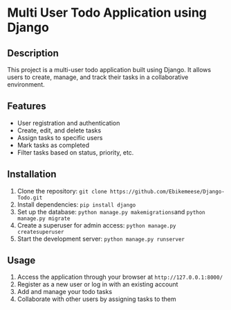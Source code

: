 

# Multi User Todo Application using Django

## Description
This project is a multi-user todo application built using Django. It allows users to create, manage, and track their tasks in a collaborative environment. 

## Features
- User registration and authentication
- Create, edit, and delete tasks
- Assign tasks to specific users
- Mark tasks as completed
- Filter tasks based on status, priority, etc.


## Installation
1. Clone the repository: `git clone https://github.com/Ebikemeese/Django-Todo.git`
2. Install dependencies: `pip install django`
3. Set up the database: `python manage.py makemigrations`and `python manage.py migrate`
4. Create a superuser for admin access: `python manage.py createsuperuser`
5. Start the development server: `python manage.py runserver`

## Usage
1. Access the application through your browser at `http://127.0.0.1:8000/`
2. Register as a new user or log in with an existing account
3. Add and manage your todo tasks
4. Collaborate with other users by assigning tasks to them
